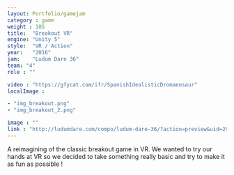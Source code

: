 ```yaml
---
layout: Portfolio/gamejam
category : game
weight : 105
title:  "Breakout VR"
engine: "Unity 5"
style:  "VR / Action"
year:   "2016"
jam:    "Ludum Dare 36"
team: "4"
role : ""

video : "https://gfycat.com/ifr/SpanishIdealisticDromaeosaur"
localImage : 

- "img_breakout.png"
- "img_breakout_2.png"

image : ""
link : "http://ludumdare.com/compo/ludum-dare-36/?action=preview&uid=29314"
---
```

A reimagining of the classic breakout game in VR. We wanted to try our hands at VR so we decided to take something really basic and try to make it as fun as possible !